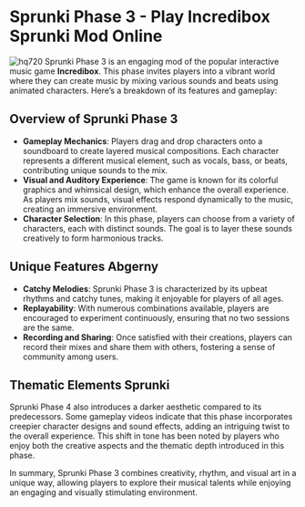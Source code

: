 # Sprunki Phase 3 - Play Incredibox Sprunki Mod Online

![hq720](https://github.com/user-attachments/assets/a8db970c-04d1-44d6-ae55-363d88268a57)
Sprunki Phase 3 is an engaging mod of the popular interactive music game **Incredibox**. This phase invites players into a vibrant world where they can create music by mixing various sounds and beats using animated characters. Here’s a breakdown of its features and gameplay:

## Overview of Sprunki Phase 3

- **Gameplay Mechanics**: Players drag and drop characters onto a soundboard to create layered musical compositions. Each character represents a different musical element, such as vocals, bass, or beats, contributing unique sounds to the mix.
- **Visual and Auditory Experience**: The game is known for its colorful graphics and whimsical design, which enhance the overall experience. As players mix sounds, visual effects respond dynamically to the music, creating an immersive environment.
- **Character Selection**: In this phase, players can choose from a variety of characters, each with distinct sounds. The goal is to layer these sounds creatively to form harmonious tracks.

## Unique Features Abgerny

- **Catchy Melodies**: Sprunki Phase 3 is characterized by its upbeat rhythms and catchy tunes, making it enjoyable for players of all ages.
- **Replayability**: With numerous combinations available, players are encouraged to experiment continuously, ensuring that no two sessions are the same.
- **Recording and Sharing**: Once satisfied with their creations, players can record their mixes and share them with others, fostering a sense of community among users.

## Thematic Elements Sprunki

Sprunki Phase 4 also introduces a darker aesthetic compared to its predecessors. Some gameplay videos indicate that this phase incorporates creepier character designs and sound effects, adding an intriguing twist to the overall experience. This shift in tone has been noted by players who enjoy both the creative aspects and the thematic depth introduced in this phase.

In summary, Sprunki Phase 3 combines creativity, rhythm, and visual art in a unique way, allowing players to explore their musical talents while enjoying an engaging and visually stimulating environment.
